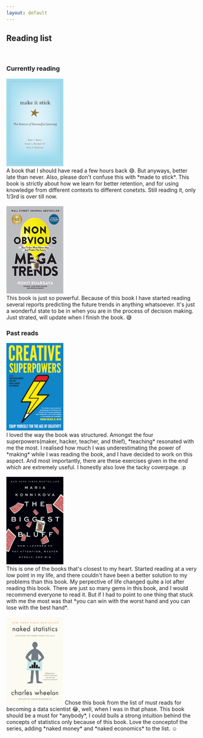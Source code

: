 ```yaml
---
layout: default
---
```


## Reading list 
<br>

### Currently reading

<img src="/Book Covers/MakeItStick.jpg" width="150" height="230">
<br> A book that I should have read a few hours back 😅. But anyways, better late than never. Also, please don't confuse this with *made to stick*. This book is strictly about how we learn for better retention, and for using knowledge from different contexts to different conetxts. Still reading it, only 1/3rd is over till now.
<br>
<br>
<img src="/Book Covers/NonObviousTrends.jpg" width="150" height="230">
<br> This book is just so powerful. Because of this book I have started reading several reports predicting the future trends in anything whatsoever. It's just a wonderful state to be in when you are in the process of decision making. Just strated, will update when I finish the book. 😅

### Past reads

<img src="/Book Covers/CreativeSuperpowers.png" width="150" height="230">
<br> I loved the way the book was structured. Amongst the four superpowers(maker, hacker, teacher, and thief), *teaching* resonated with me the most. I realised how much I was underestimating the power of *making* while I was reading the book, and I have decided to work on this aspect. And most importantly, there are these exercises given in the end which are extremely useful. I honestly also love the tacky coverpage. :p
<br>
<br>
<img src="/Book Covers/TheBiggestBluff.jpg" width="150" height="230">
<br> This is one of the books that's closest to my heart. Started reading at a very low point in my life, and there couldn't have been a better solution to my problems than this book. My perpective of life changed quite a lot after reading this book. There are just so many gems in this book, and I would recommend everyone to read it. But if I had to point to one thing that stuck with me the most was that *you can win with the worst hand and you can lose with the best hand*. 
<br>
<br>
<img src="/Book Covers/NakedStatistics.png" width="150" height="230">
Chose this book from the list of must reads for becoming a data scientist 😂, well, when I was in that phase. This book should be a must for *anybody*, I could buils a strong intuition behind the concepts of statistics only because of this book. Love the conceptof the series, adding *naked money* and *naked economics* to the list. ☺️


<!---
![Creative Superpowers!](/Book Covers/CreativeSuperpowers.png "Creative Superpowers")
-->


